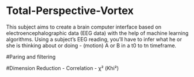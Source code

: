 # Total-Perspective-Vortex
This subject aims to create a brain computer interface based on electroencephalographic data (EEG data) with the help of machine learning algorithms. Using a subject’s EEG reading, you’ll have to infer what he or she is thinking about or doing - (motion) A or B in a t0 to tn timeframe.

  #Paring and filtering
  
  #Dimension Reduction
    - Correlation
    -  χ² (Khi²)
